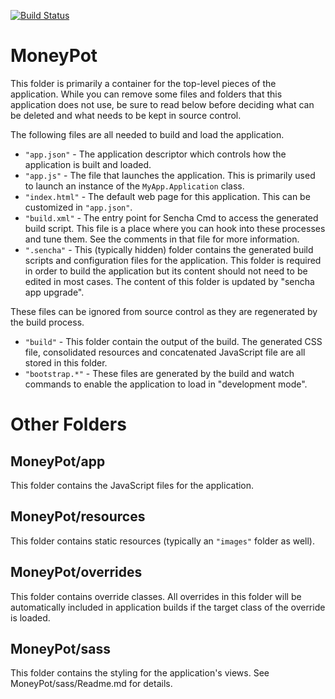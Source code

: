 [![Build Status](https://travis-ci.org/shamanu4/moneypot-ui.svg)](https://travis-ci.org/shamanu4/moneypot-ui)

# MoneyPot

This folder is primarily a container for the top-level pieces of the application.
While you can remove some files and folders that this application does not use,
be sure to read below before deciding what can be deleted and what needs to be
kept in source control.

The following files are all needed to build and load the application.

 - `"app.json"` - The application descriptor which controls how the application is
   built and loaded.
 - `"app.js"` - The file that launches the application. This is primarily used to
   launch an instance of the `MyApp.Application` class.
 - `"index.html"` - The default web page for this application. This can be customized
   in `"app.json"`.
 - `"build.xml"` - The entry point for Sencha Cmd to access the generated build
   script. This file is a place where you can hook into these processes and tune
   them. See the comments in that file for more information.
 - `".sencha"` - This (typically hidden) folder contains the generated build scripts
   and configuration files for the application. This folder is required in order to
   build the application but its content should not need to be edited in most cases.
   The content of this folder is updated by "sencha app upgrade".

These files can be ignored from source control as they are regenerated by the build
process.

 - `"build"` - This folder contain the output of the build. The generated CSS file,
   consolidated resources and concatenated JavaScript file are all stored in this
   folder.
 - `"bootstrap.*"` - These files are generated by the build and watch commands to
   enable the application to load in "development mode".

# Other Folders

## MoneyPot/app

This folder contains the JavaScript files for the application.

## MoneyPot/resources

This folder contains static resources (typically an `"images"` folder as well).

## MoneyPot/overrides

This folder contains override classes. All overrides in this folder will be 
automatically included in application builds if the target class of the override
is loaded.

## MoneyPot/sass

This folder contains the styling for the application's views. See MoneyPot/sass/Readme.md
for details.

